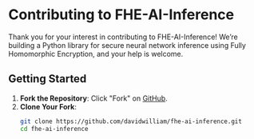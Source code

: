 # Contributing to FHE-AI-Inference

Thank you for your interest in contributing to FHE-AI-Inference! We’re building a Python library for secure neural network inference using Fully Homomorphic Encryption, and your help is welcome.

## Getting Started
1. **Fork the Repository**: Click "Fork" on [GitHub](https://github.com/davidwilliam/fhe-ai-inference).
2. **Clone Your Fork**:
   ```bash
   git clone https://github.com/davidwilliam/fhe-ai-inference.git
   cd fhe-ai-inference